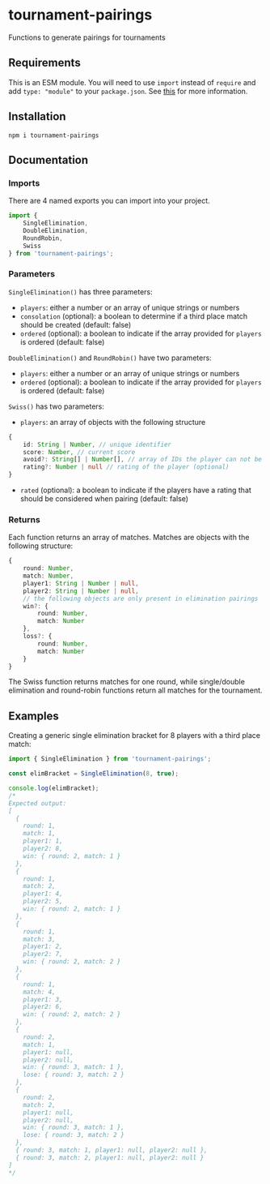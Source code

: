 # tournament-pairings
Functions to generate pairings for tournaments

## Requirements
This is an ESM module. You will need to use `import` instead of `require` and add `type: "module"` to your `package.json`. See [this](https://gist.github.com/sindresorhus/a39789f98801d908bbc7ff3ecc99d99c) for more information.

## Installation
```
npm i tournament-pairings
```

## Documentation

### Imports
There are 4 named exports you can import into your project.

```js
import {
    SingleElimination,
    DoubleElimination,
    RoundRobin,
    Swiss
} from 'tournament-pairings';
```

### Parameters

`SingleElimination()` has three parameters:

- `players`: either a number or an array of unique strings or numbers
- `consolation` (optional): a boolean to determine if a third place match should be created (default: false)
- `ordered` (optional): a boolean to indicate if the array provided for `players` is ordered (default: false)

`DoubleElimination()` and `RoundRobin()` have two parameters:

- `players`: either a number or an array of unique strings or numbers
- `ordered` (optional): a boolean to indicate if the array provided for `players` is ordered (default: false)

`Swiss()` has two parameters:

- `players`: an array of objects with the following structure
```ts
{
    id: String | Number, // unique identifier
    score: Number, // current score
    avoid?: String[] | Number[], // array of IDs the player can not be paired with (optional)
    rating?: Number | null // rating of the player (optional)
}
```
- `rated` (optional): a boolean to indicate if the players have a rating that should be considered when pairing (default: false)

### Returns
Each function returns an array of matches. Matches are objects with the following structure:

```ts
{
    round: Number,
    match: Number,
    player1: String | Number | null,
    player2: String | Number | null,
    // the following objects are only present in elimination pairings
    win?: {
        round: Number,
        match: Number
    },
    loss?: {
        round: Number,
        match: Number
    }
}
```
The Swiss function returns matches for one round, while single/double elimination and round-robin functions return all matches for the tournament.

## Examples
Creating a generic single elimination bracket for 8 players with a third place match:
```js
import { SingleElimination } from 'tournament-pairings';

const elimBracket = SingleElimination(8, true);

console.log(elimBracket);
/*
Expected output:
[
  {
    round: 1,
    match: 1,
    player1: 1,
    player2: 8,
    win: { round: 2, match: 1 }
  },
  {
    round: 1,
    match: 2,
    player1: 4,
    player2: 5,
    win: { round: 2, match: 1 }
  },
  {
    round: 1,
    match: 3,
    player1: 2,
    player2: 7,
    win: { round: 2, match: 2 }
  },
  {
    round: 1,
    match: 4,
    player1: 3,
    player2: 6,
    win: { round: 2, match: 2 }
  },
  {
    round: 2,
    match: 1,
    player1: null,
    player2: null,
    win: { round: 3, match: 1 },
    lose: { round: 3, match: 2 }
  },
  {
    round: 2,
    match: 2,
    player1: null,
    player2: null,
    win: { round: 3, match: 1 },
    lose: { round: 3, match: 2 }
  },
  { round: 3, match: 1, player1: null, player2: null },
  { round: 3, match: 2, player1: null, player2: null }
]
*/
```